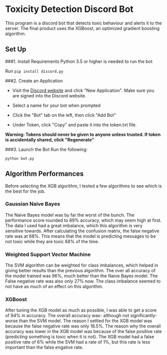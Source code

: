 # Toxicity Detection Discord Bot
This program is a discord bot that detects toxic behaviour and alerts it to the server.
The final product uses the XGBoost, an optimized gradient boosting algorithm.

## Set Up
###1. Install Requirements
Python 3.5 or higher is needed to run the bot

Run `pip install discord.py`

###2. Create an Application
* Visit the [Discord website](https://discord.com/developers/applications) and click "New Application". 
Make sure you are signed into the Discord website.

* Select a name for your bot when prompted

* Click the "Bot" tab on the left, then click "Add Bot"

* Under Token, click "Copy" and paste it into the token.txt file. 

**Warning: Tokens should never be given to anyone unless trusted. If token is accidentally shared, click "Regenerate"**

###3. Launch the Bot
Run the following:

`python bot.py`

## Algorithm Performances
Before selecting the XGB algorithm, I tested a few algorithms to see which is the best for the job.

### Gaussian Naive Bayes
The Naive Bayes model was by far the worst of the bunch.
The performance score rounded to 89% accuracy, which may seem high at first.
The data I used had a great imbalance, which this algorithm is very sensitive towards.
After calculating the confusion matrix, the false negative rate was at 68%.
This means that the model is predicting messages to be not toxic while they are toxic 68% of the time.

### Weighted Support Vector Machine
The SVM algorithm can be weighted for class imbalances, which helped in giving better results than the previous algorithm.
The over all accuracy of the model trained was 96%, much better than the Naive Bayes model.
The False negative rate was also only 27% now.
The class imbalance seemed to not have as much of an effect on this algorithm.

### XGBoost
After tuning the XGB model as much as possible, I was able to get a score of 94% in accuracy.
The overall accuracy was- although not significantly- worse than the SVM model.
The reason I settled for the XGB model was because the false negative rate was only 18.5%.
The reason why the overall accuracy was lower in the XGB model was because of the false positive rate (predicting something is toxic when it is not).
The XGB model had a false positive rate of 6% while the SVM had a rate of 1%, but this rate is less important than the false engative rate.
